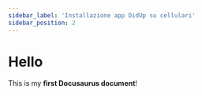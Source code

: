 ```yaml
---
sidebar_label: 'Installazione app DidUp su cellulari'
sidebar_position: 2
---
```


# Hello

This is my **first Docusaurus document**!
